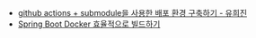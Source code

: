 * [github actions + submodule을 사용한 배포 환경 구축하기 - 유희진](https://delicious-polyester-fd5.notion.site/5965323741804f79906987db30d1c7aa)
* [Spring Boot Docker 효율적으로 빌드하기 ](https://delicious-polyester-fd5.notion.site/Spring-Boot-Docker-3a1980b4a13748d996e7785c85f2fe17)
